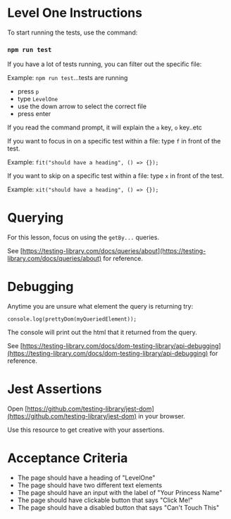 # Level One Instructions

To start running the tests, use the command:

### `npm run test`

If you have a lot of tests running, you can filter out the specific file:

Example: `npm run test`...tests are running

- press `p`
- type `LevelOne`
- use the down arrow to select the correct file
- press enter

If you read the command prompt, it will explain the `a` key, `o` key..etc

If you want to focus in on a specific test within a file:
type `f` in front of the test.

Example: `fit("should have a heading", () => {});`

If you want to skip on a specific test within a file:
type `x` in front of the test.

Example: `xit("should have a heading", () => {});`

# Querying

For this lesson, focus on using the `getBy...` queries.

See [https://testing-library.com/docs/queries/about](https://testing-library.com/docs/queries/about) for reference.

# Debugging

Anytime you are unsure what element the query is returning try:

`console.log(prettyDom(myQueriedElement));`

The console will print out the html that it returned from the query.

See [https://testing-library.com/docs/dom-testing-library/api-debugging](https://testing-library.com/docs/dom-testing-library/api-debugging) for reference.

# Jest Assertions

Open [https://github.com/testing-library/jest-dom](https://github.com/testing-library/jest-dom) in your browser.

Use this resource to get creative with your assertions.

# Acceptance Criteria

- The page should have a heading of "LevelOne"
- The page should have two different text elements
- The page should have an input with the label of "Your Princess Name"
- The page should have clickable button that says "Click Me!"
- The page should have a disabled button that says "Can't Touch This"
